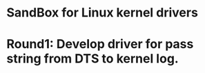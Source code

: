 #  SandBox for Linux kernel drivers

# Round1: Develop driver for pass string from DTS to kernel log.
